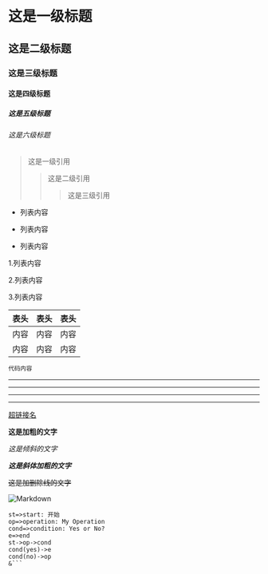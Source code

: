 
# 这是一级标题
## 这是二级标题
### 这是三级标题
#### 这是四级标题
##### 这是五级标题
###### 这是六级标题

> 这是一级引用
>>这是二级引用
>>> 这是三级引用

- 列表内容
+ 列表内容
* 列表内容

1.列表内容

2.列表内容

3.列表内容

表头|表头|表头
---|:--:|---:
内容|内容|内容
内容|内容|内容

``` csharp
代码内容
```

---
----
***
*****

[超链接名](http://www.baidu.com "baidu")

**这是加粗的文字**

*这是倾斜的文字*

***这是斜体加粗的文字***

~~这是加删除线的文字~~

![Markdown](https://images0.cnblogs.com/blog/404392/201501/122257231047591.jpg?raw=true)


```flow
st=>start: 开始
op=>operation: My Operation
cond=>condition: Yes or No?
e=>end
st->op->cond
cond(yes)->e
cond(no)->op
&```